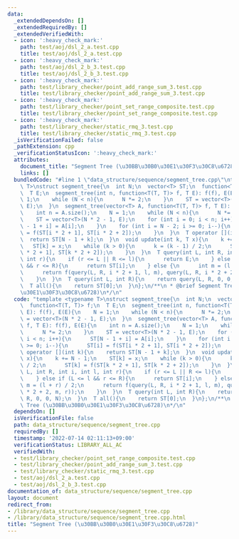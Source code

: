 ```yaml
---
data:
  _extendedDependsOn: []
  _extendedRequiredBy: []
  _extendedVerifiedWith:
  - icon: ':heavy_check_mark:'
    path: test/aoj/dsl_2_a.test.cpp
    title: test/aoj/dsl_2_a.test.cpp
  - icon: ':heavy_check_mark:'
    path: test/aoj/dsl_2_b_3.test.cpp
    title: test/aoj/dsl_2_b_3.test.cpp
  - icon: ':heavy_check_mark:'
    path: test/library_checker/point_add_range_sum_3.test.cpp
    title: test/library_checker/point_add_range_sum_3.test.cpp
  - icon: ':heavy_check_mark:'
    path: test/library_checker/point_set_range_composite.test.cpp
    title: test/library_checker/point_set_range_composite.test.cpp
  - icon: ':heavy_check_mark:'
    path: test/library_checker/static_rmq_3.test.cpp
    title: test/library_checker/static_rmq_3.test.cpp
  _isVerificationFailed: false
  _pathExtension: cpp
  _verificationStatusIcon: ':heavy_check_mark:'
  attributes:
    document_title: "Segment Tree (\u30BB\u30B0\u30E1\u30F3\u30C8\u6728)"
    links: []
  bundledCode: "#line 1 \"data_structure/sequence/segment_tree.cpp\"\ntemplate <typename\
    \ T>\nstruct segment_tree{\n  int N;\n  vector<T> ST;\n  function<T(T, T)> f;\n\
    \  T E;\n  segment_tree(int n, function<T(T, T)> f, T E): f(f), E(E){\n    N =\
    \ 1;\n    while (N < n){\n      N *= 2;\n    }\n    ST = vector<T>(N * 2 - 1,\
    \ E);\n  }\n  segment_tree(vector<T> A, function<T(T, T)> f, T E): f(f), E(E){\n\
    \    int n = A.size();\n    N = 1;\n    while (N < n){\n      N *= 2;\n    }\n\
    \    ST = vector<T>(N * 2 - 1, E);\n    for (int i = 0; i < n; i++){\n      ST[N\
    \ - 1 + i] = A[i];\n    }\n    for (int i = N - 2; i >= 0; i--){\n      ST[i]\
    \ = f(ST[i * 2 + 1], ST[i * 2 + 2]);\n    }\n  }\n  T operator [](int k){\n  \
    \  return ST[N - 1 + k];\n  }\n  void update(int k, T x){\n    k += N - 1;\n \
    \   ST[k] = x;\n    while (k > 0){\n      k = (k - 1) / 2;\n      ST[k] = f(ST[k\
    \ * 2 + 1], ST[k * 2 + 2]);\n    }\n  }\n  T query(int L, int R, int i, int l,\
    \ int r){\n    if (r <= L || R <= l){\n      return E;\n    } else if (L <= l\
    \ && r <= R){\n      return ST[i];\n    } else {\n      int m = (l + r) / 2;\n\
    \      return f(query(L, R, i * 2 + 1, l, m), query(L, R, i * 2 + 2, m, r));\n\
    \    }\n  }\n  T query(int L, int R){\n    return query(L, R, 0, 0, N);\n  }\n\
    \  T all(){\n    return ST[0];\n  }\n};\n/**\n * @brief Segment Tree (\u30BB\u30B0\
    \u30E1\u30F3\u30C8\u6728)\n*/\n"
  code: "template <typename T>\nstruct segment_tree{\n  int N;\n  vector<T> ST;\n\
    \  function<T(T, T)> f;\n  T E;\n  segment_tree(int n, function<T(T, T)> f, T\
    \ E): f(f), E(E){\n    N = 1;\n    while (N < n){\n      N *= 2;\n    }\n    ST\
    \ = vector<T>(N * 2 - 1, E);\n  }\n  segment_tree(vector<T> A, function<T(T, T)>\
    \ f, T E): f(f), E(E){\n    int n = A.size();\n    N = 1;\n    while (N < n){\n\
    \      N *= 2;\n    }\n    ST = vector<T>(N * 2 - 1, E);\n    for (int i = 0;\
    \ i < n; i++){\n      ST[N - 1 + i] = A[i];\n    }\n    for (int i = N - 2; i\
    \ >= 0; i--){\n      ST[i] = f(ST[i * 2 + 1], ST[i * 2 + 2]);\n    }\n  }\n  T\
    \ operator [](int k){\n    return ST[N - 1 + k];\n  }\n  void update(int k, T\
    \ x){\n    k += N - 1;\n    ST[k] = x;\n    while (k > 0){\n      k = (k - 1)\
    \ / 2;\n      ST[k] = f(ST[k * 2 + 1], ST[k * 2 + 2]);\n    }\n  }\n  T query(int\
    \ L, int R, int i, int l, int r){\n    if (r <= L || R <= l){\n      return E;\n\
    \    } else if (L <= l && r <= R){\n      return ST[i];\n    } else {\n      int\
    \ m = (l + r) / 2;\n      return f(query(L, R, i * 2 + 1, l, m), query(L, R, i\
    \ * 2 + 2, m, r));\n    }\n  }\n  T query(int L, int R){\n    return query(L,\
    \ R, 0, 0, N);\n  }\n  T all(){\n    return ST[0];\n  }\n};\n/**\n * @brief Segment\
    \ Tree (\u30BB\u30B0\u30E1\u30F3\u30C8\u6728)\n*/\n"
  dependsOn: []
  isVerificationFile: false
  path: data_structure/sequence/segment_tree.cpp
  requiredBy: []
  timestamp: '2022-07-14 02:11:13+09:00'
  verificationStatus: LIBRARY_ALL_AC
  verifiedWith:
  - test/library_checker/point_set_range_composite.test.cpp
  - test/library_checker/point_add_range_sum_3.test.cpp
  - test/library_checker/static_rmq_3.test.cpp
  - test/aoj/dsl_2_a.test.cpp
  - test/aoj/dsl_2_b_3.test.cpp
documentation_of: data_structure/sequence/segment_tree.cpp
layout: document
redirect_from:
- /library/data_structure/sequence/segment_tree.cpp
- /library/data_structure/sequence/segment_tree.cpp.html
title: "Segment Tree (\u30BB\u30B0\u30E1\u30F3\u30C8\u6728)"
---
```

